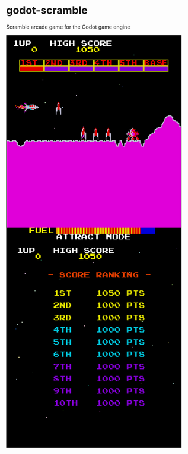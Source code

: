 # godot-scramble
Scramble arcade game for the Godot game engine
<div>
<img align="center" src='https://github.com/simonalanjones/simonalanjones.github.io/blob/master/scramble-game.PNG' />
  </div>
  <div>
<img align="center" src='https://github.com/simonalanjones/simonalanjones.github.io/blob/master/scramble-highscores.PNG' />
</div>

